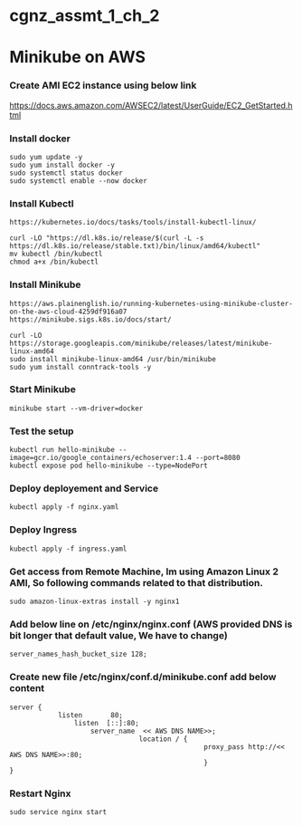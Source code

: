 # cgnz_assmt_1_ch_2
# Minikube on AWS

### Create AMI EC2 instance using below link
https://docs.aws.amazon.com/AWSEC2/latest/UserGuide/EC2_GetStarted.html

### Install docker
```
sudo yum update -y
sudo yum install docker -y
sudo systemctl status docker
sudo systemctl enable --now docker
```

### Install Kubectl
```
https://kubernetes.io/docs/tasks/tools/install-kubectl-linux/
```
```
curl -LO "https://dl.k8s.io/release/$(curl -L -s https://dl.k8s.io/release/stable.txt)/bin/linux/amd64/kubectl"
mv kubectl /bin/kubectl
chmod a+x /bin/kubectl
```

### Install Minikube
```
https://aws.plainenglish.io/running-kubernetes-using-minikube-cluster-on-the-aws-cloud-4259df916a07
https://minikube.sigs.k8s.io/docs/start/
```
```
curl -LO https://storage.googleapis.com/minikube/releases/latest/minikube-linux-amd64
sudo install minikube-linux-amd64 /usr/bin/minikube
sudo yum install conntrack-tools -y
```

### Start Minikube
```
minikube start --vm-driver=docker
```

### Test the setup
```
kubectl run hello-minikube --image=gcr.io/google_containers/echoserver:1.4 --port=8080
kubectl expose pod hello-minikube --type=NodePort

```
### Deploy deployement and Service
```
kubectl apply -f nginx.yaml
```
### Deploy Ingress
```
kubectl apply -f ingress.yaml
```
### Get access from Remote Machine, Im using Amazon Linux 2 AMI, So following commands related to that distribution.
```
sudo amazon-linux-extras install -y nginx1
```
### Add below line on /etc/nginx/nginx.conf (AWS provided DNS is bit longer that default value, We have to change)
```
server_names_hash_bucket_size 128;
```
### Create new file /etc/nginx/conf.d/minikube.conf add below content
```
server {
            listen       80;
                listen  [::]:80;
                    server_name  << AWS DNS NAME>>;
                                location / {
                                                proxy_pass http://<< AWS DNS NAME>>:80;
                                                }
} 
```
### Restart Nginx
```
sudo service nginx start
```
